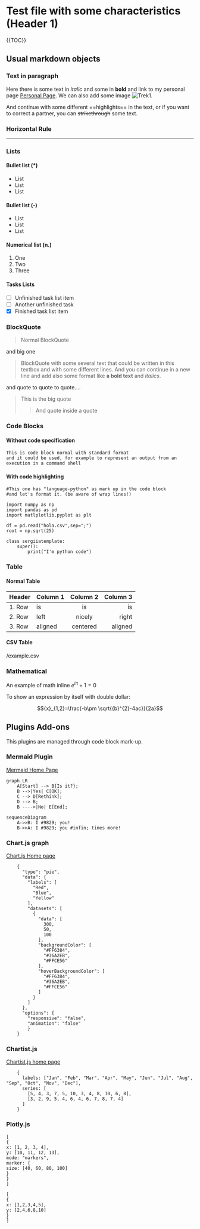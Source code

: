 # Test file with some characteristics (Header 1)

{{TOC}}

## Usual markdown objects

### Text in paragraph

Here there is some text in *italic* and some in **bold** and link to my personal page [Personal Page](http://www.fisoft.es).
We can also add some image ![Trek1](https://www.shareicon.net/data/48x48/2015/09/14/100885_star-trek_512x512.png).

And continue with some different ==highlights== in the text, or if you want to correct a partner, you can ~~strikethrough~~ some text.

### Horizontal Rule

---

### Lists

#### Bullet list (*)
* List
* List
* List

#### Bullet list (-)
- List
- List
- List

#### Numerical list (n.)
1. One
2. Two
3. Three

#### Tasks Lists

- [ ] Unfinished task list item
- [ ] Another unfinished task
- [x] Finished task list item

### BlockQuote
> Normal BlockQuote

and big one

> BlockQuote with some several text that could be written in this textbox and with some different lines.
> And you can continue in a new line and add also some format like **a bold text** and *italics*.

and quote to quote to quote....
> This is the big quote
>> And quote inside a quote

### Code Blocks
#### Without code specification
```
This is code block normal with standard format
and it could be used, for example to represent an output from an execution in a command shell
```

#### With code highlighting
```language-python
#This one has "language-python" as mark up in the code block
#and let's format it. (be aware of wrap lines!)

import numpy as np
import pandas as pd
import matlplotlib.pyplot as plt

df = pd.read("hola.csv",sep=";")
root = np.sqrt(25)

class sergiiatemplate:
    super():
        print("I'm python code")
```

### Table
#### Normal Table
|Header |Column 1 | Column 2 | Column 3  | 
|:--- |:---- |:----:| ----:|
|1. Row| is | is | is  |
|2. Row| left | nicely | right  |
|3. Row| aligned | centered | aligned  | 
#### CSV Table
/example.csv

### Mathematical
An example of math inline ${e}^{i\pi }+1=0$

To show an expression by itself with double dollar:

$${x}_{1,2}=\frac{-b\pm \sqrt{{b}^{2}-4ac}}{2a}$$

## Plugins Add-ons

This plugins are managed through code block mark-up.

### Mermaid Plugin
[Mermaid Home Page](https://mermaid-js.github.io/mermaid/#/)

```mermaid
graph LR
    A[Start] --> B{Is it?};
    B -->|Yes| C[OK];
    C --> D[Rethink];
    D --> B;
    B ---->|No| E[End];
```

```mermaid
sequenceDiagram
    A->>B: I #9829; you!
    B->>A: I #9829; you #infin; times more!
```
### Chart.js graph
[Chart.js Home page](https://www.chartjs.org/)

```chart-chartjs
    {
      "type": "pie",
      "data": {
        "labels": [
          "Red",
          "Blue",
          "Yellow"
        ],
        "datasets": [
          {
            "data": [
              300,
              50,
              100
            ],
            "backgroundColor": [
              "#FF6384",
              "#36A2EB",
              "#FFCE56"
            ],
            "hoverBackgroundColor": [
              "#FF6384",
              "#36A2EB",
              "#FFCE56"
            ]
          }
        ]
      },
      "options": {
        "responsive": "false",
        "animation": "false"
        }
    }
```

### Chartist.js
[Chartist.js home page](https://gionkunz.github.io/chartist-js/)

```chart-chartist
    {
      labels: ["Jan", "Feb", "Mar", "Apr", "May", "Jun", "Jul", "Aug", "Sep", "Oct", "Nov", "Dec"],
      series: [
        [5, 4, 3, 7, 5, 10, 3, 4, 8, 10, 6, 8],
        [3, 2, 9, 5, 4, 6, 4, 6, 7, 8, 7, 4]
      ]
    }
```
### Plotly.js
```chart-plotly
[
{
x: [1, 2, 3, 4],
y: [10, 11, 12, 13],
mode: "markers",
marker: {
size: [40, 60, 80, 100]
}
}
]
```

```chart-plotly
[
{
x: [1,2,3,4,5],
y: [2,4,6,8,10]
}
]
```